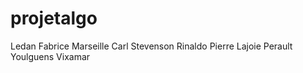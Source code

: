 # projetalgo

Ledan Fabrice
Marseille Carl Stevenson
Rinaldo Pierre
Lajoie Perault
Youlguens Vixamar
